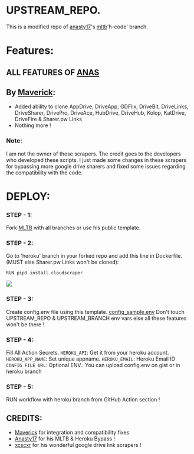 #  UPSTREAM_REPO.

This is a modified repo of [anasty17](https://github.com/anasty17)'s [mltb](https://github.com/anasty17/mirror-leech-telegram-bot/tree/h-code)'h-code' branch.

# Features:

## ALL FEATURES OF [ANAS](https://github.com/anasty17/mirror-leech-telegram-bot)

## By [Maverick](https://telegram.dog/Maverick9099):
- Added ability to clone AppDrive, DriveApp, GDFlix, DriveBit, DriveLinks, DriveSharer, DrivePro, DriveAce, HubDrive, DriveHub, Kolop, KatDrive, DriveFire & Sharer.pw  Links
- Nothing more !

### Note:
I am not the owner of these scrapers. The credit goes to the developers who developed these scripts.
I just made some changes in these scrapers for bypassing more google drive sharers and fixed some issues regarding the compatibility with the code.

# DEPLOY:

### STEP - 1:
Fork [MLTB](https://github.com/anasty17/mirror-leech-telegram-bot) with all branches or use his public template.

### STEP - 2:
Go to 'heroku' branch in your forked repo and add this line in Dockerfile. (MUST else Sharer.pw Links won't be cloned):
```
RUN pip3 install cloudscraper
```
<p><img src="https://telegra.ph/file/dd60c2c30ad81a241e44b.png"/></p>

### STEP - 3:
Create config.env file using this template. [config_sample.env](https://raw.githubusercontent.com/majnurangeela/For-Upstream-Mltb/master/bot/modules/config_sample.env)
Don't touch UPSTREAM_REPO & UPSTREAM_BRANCH env vars else all these features won't be there !

### STEP - 4:
Fill All Action Secrets.
`HEROKU_API`: Get it from your heroku account.
`HEROKU_APP_NAME`: Set unique appname.
`HEROKU_EMAIL`: Heroku Email ID
`CONFIG_FILE_URL`: Optional ENV.. You can upload config.env on gist or in heroku branch

### STEP - 5:
RUN workflow with heroku branch from GitHub Action section !

## CREDITS:
- [Maverick](https://github.com/majnurangeela) for integration and compatibility fixes
- [Anasty17](https://github.com/anasty17/mirror-leech-telegram-bot) for his MLTB & Heroku Bypass !
- [xcscxr](https://github.com/xcscxr) for his wonderful google drive link scrapers !
